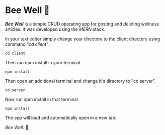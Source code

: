# Bee Well 🐝

**_Bee Well_** is a simple CRUD operating app for posting and deleting wellness articles. It was developed using the _MERN_ stack. 

In your text editor simply change your directory to the client directory using command _"cd client"_.

```
cd client 
```
Then run npm install in your terminal. 

```
npm install
```
Then open an additional terminal and change it's directory to "cd server".

```
cd server
```
Now run npm install in that terminal

```
npm install
```
The app will load and automatically open in a new tab.    

_Bee Well_. 🙂 
